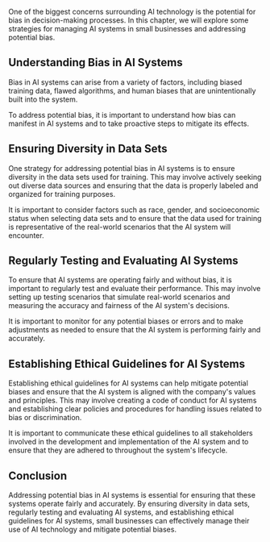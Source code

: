 

One of the biggest concerns surrounding AI technology is the potential for bias in decision-making processes. In this chapter, we will explore some strategies for managing AI systems in small businesses and addressing potential bias.

Understanding Bias in AI Systems
--------------------------------

Bias in AI systems can arise from a variety of factors, including biased training data, flawed algorithms, and human biases that are unintentionally built into the system.

To address potential bias, it is important to understand how bias can manifest in AI systems and to take proactive steps to mitigate its effects.

Ensuring Diversity in Data Sets
-------------------------------

One strategy for addressing potential bias in AI systems is to ensure diversity in the data sets used for training. This may involve actively seeking out diverse data sources and ensuring that the data is properly labeled and organized for training purposes.

It is important to consider factors such as race, gender, and socioeconomic status when selecting data sets and to ensure that the data used for training is representative of the real-world scenarios that the AI system will encounter.

Regularly Testing and Evaluating AI Systems
-------------------------------------------

To ensure that AI systems are operating fairly and without bias, it is important to regularly test and evaluate their performance. This may involve setting up testing scenarios that simulate real-world scenarios and measuring the accuracy and fairness of the AI system's decisions.

It is important to monitor for any potential biases or errors and to make adjustments as needed to ensure that the AI system is performing fairly and accurately.

Establishing Ethical Guidelines for AI Systems
----------------------------------------------

Establishing ethical guidelines for AI systems can help mitigate potential biases and ensure that the AI system is aligned with the company's values and principles. This may involve creating a code of conduct for AI systems and establishing clear policies and procedures for handling issues related to bias or discrimination.

It is important to communicate these ethical guidelines to all stakeholders involved in the development and implementation of the AI system and to ensure that they are adhered to throughout the system's lifecycle.

Conclusion
----------

Addressing potential bias in AI systems is essential for ensuring that these systems operate fairly and accurately. By ensuring diversity in data sets, regularly testing and evaluating AI systems, and establishing ethical guidelines for AI systems, small businesses can effectively manage their use of AI technology and mitigate potential biases.
